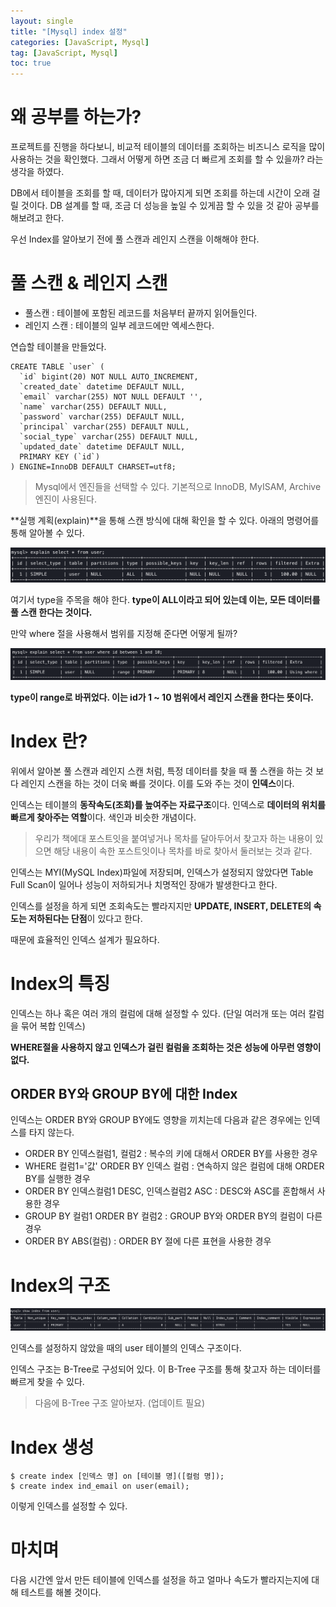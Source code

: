 ```yaml
---
layout: single
title: "[Mysql] index 설정"
categories: [JavaScript, Mysql]
tag: [JavaScript, Mysql]
toc: true
---
```


# 왜 공부를 하는가?

프로젝트를 진행을 하다보니, 비교적 테이블의 데이터를 조회하는 비즈니스 로직을 많이 사용하는 것을 확인했다. 그래서 어떻게 하면 조금 더 빠르게 조회를 할 수 있을까? 라는 생각을 하였다.

DB에서 테이블을 조회를 할 때, 데이터가 많아지게 되면 조회를 하는데 시간이 오래 걸릴 것이다. DB 설계를 할 때, 조금 더 성능을 높일 수 있게끔 할 수 있을 것 같아 공부를 해보려고 한다.

우선 Index를 알아보기 전에 풀 스캔과 레인지 스캔을 이해해야 한다.

# 풀 스캔 & 레인지 스캔

- 풀스캔 : 테이블에 포함된 레코드를 처음부터 끝까지 읽어들인다.
- 레인지 스캔 : 테이블의 일부 레코드에만 엑세스한다.

연습할 테이블을 만들었다.

```
CREATE TABLE `user` (
  `id` bigint(20) NOT NULL AUTO_INCREMENT,
  `created_date` datetime DEFAULT NULL,
  `email` varchar(255) NOT NULL DEFAULT '',
  `name` varchar(255) DEFAULT NULL,
  `password` varchar(255) DEFAULT NULL,
  `principal` varchar(255) DEFAULT NULL,
  `social_type` varchar(255) DEFAULT NULL,
  `updated_date` datetime DEFAULT NULL,
  PRIMARY KEY (`id`)
) ENGINE=InnoDB DEFAULT CHARSET=utf8;
```

> Mysql에서 엔진들을 선택할 수 있다. 기본적으로 InnoDB, MyISAM, Archive 엔진이 사용된다.

**실행 계획(explain)**을 통해 스캔 방식에 대해 확인을 할 수 있다. 아래의 명령어를 통해 알아볼 수 있다.

<img src="/assets/images/index-1.png">

여기서 type을 주목을 해야 한다. **type이 ALL이라고 되어 있는데 이는, 모든 데이터를 풀 스캔 한다는 것이다.**

만약 where 절을 사용해서 범위를 지정해 준다면 어떻게 될까?

<img src="/assets/images/index-2.png">

**type이 range로 바뀌었다. 이는 id가 1 ~ 10 범위에서 레인지 스캔을 한다는 뜻이다.**

# Index 란?

위에서 알아본 풀 스캔과 레인지 스캔 처럼, 특정 데이터를 찾을 때 풀 스캔을 하는 것 보다 레인지 스캔을 하는 것이 더욱 빠를 것이다. 이를 도와 주는 것이 **인덱스**이다.

인덱스는 테이블의 **동작속도(조회)를 높여주는 자료구조**이다. 인덱스로 **데이터의 위치를 빠르게 찾아주는 역할**이다. 색인과 비슷한 개념이다.

> 우리가 책에대 포스트잇을 붙여넣거나 목차를 달아두어서 찾고자 하는 내용이 있으면 해당 내용이 속한 포스트잇이나 목차를 바로 찾아서 둘러보는 것과 같다.

인덱스는 MYI(MySQL Index)파일에 저장되며, 인덱스가 설정되지 않았다면 Table Full Scan이 일어나 성능이 저하되거나 치명적인 장애가 발생한다고 한다.

인덱스를 설정을 하게 되면 조회속도는 빨라지지만 **UPDATE, INSERT, DELETE의 속도는 저하된다는 단점**이 있다고 한다.

때문에 효율적인 인덱스 설계가 필요하다.

# Index의 특징

인덱스는 하나 혹은 여러 개의 컬럼에 대해 설정할 수 있다. (단일 여러개 또는 여러 칼럼을 묶어 복합 인덱스)

**WHERE절을 사용하지 않고 인덱스가 걸린 컬럼을 조회하는 것은 성능에 아무런 영향이 없다.**

## ORDER BY와 GROUP BY에 대한 Index

인덱스는 ORDER BY와 GROUP BY에도 영향을 끼치는데 다음과 같은 경우에는 인덱스를 타지 않는다.

- ORDER BY 인덱스컬럼1, 컬럼2 : 복수의 키에 대해서 ORDER BY를 사용한 경우
- WHERE 컬럼1='값' ORDER BY 인덱스 컬럼 : 연속하지 않은 컬럼에 대해 ORDER BY를 실행한 경우
- ORDER BY 인덱스컬럼1 DESC, 인덱스컬럼2 ASC : DESC와 ASC를 혼합해서 사용한 경우
- GROUP BY 컬럼1 ORDER BY 컬럼2 : GROUP BY와 ORDER BY의 컬럼이 다른 경우
- ORDER BY ABS(컬럼) : ORDER BY 절에 다른 표현을 사용한 경우

# Index의 구조

<img src="/assets/images/index-3.png">

인덱스를 설정하지 않았을 때의 user 테이블의 인덱스 구조이다.

인덱스 구조는 B-Tree로 구성되어 있다. 이 B-Tree 구조를 통해 찾고자 하는 데이터를 빠르게 찾을 수 있다.

> 다음에 B-Tree 구조 알아보자. (업데이트 필요)

# Index 생성

```
$ create index [인덱스 명] on [테이블 명]([컬럼 명]);
$ create index ind_email on user(email);
```

이렇게 인덱스를 설정할 수 있다.

# 마치며

다음 시간엔 앞서 만든 테이블에 인덱스를 설정을 하고 얼마나 속도가 빨라지는지에 대해 테스트를 해볼 것이다.
